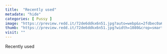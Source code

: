 ```yaml
---
title:  "Recently used"
metadate: "hide"
categories: [ Pussy ]
image: "https://preview.redd.it/72de6ddkx6n51.jpg?auto=webp&s=2fdbec0a61e35283edd25d63cb34acac39e90566"
thumb: "https://preview.redd.it/72de6ddkx6n51.jpg?width=1080&crop=smart&auto=webp&s=a713e66a8619616cda22842a9e7d06dd7daecdf3"
visit: ""
---
```

Recently used
